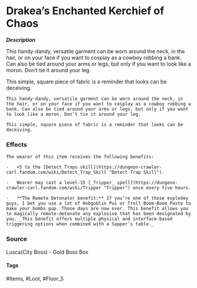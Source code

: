 # Drakea’s Enchanted Kerchief of Chaos

 ***Description***

This handy-dandy, versatile garment can be worn around the neck, in the hair, or on your face if you want to cosplay as a cowboy robbing a bank. Can also be tied around your arms or legs, but only if you want to look like a moron. Don’t tie it around your leg.

This simple, square piece of fabric is a reminder that looks can be deceiving.


```
This handy-dandy, versatile garment can be worn around the neck, in the hair, or on your face if you want to cosplay as a cowboy robbing a bank. Can also be tied around your arms or legs, but only if you want to look like a moron. Don’t tie it around your leg.

This simple, square piece of fabric is a reminder that looks can be deceiving.
```

### Effects
```
The wearer of this item receives the following benefits:

-   +5 to the [Detect Traps skill](https://dungeon-crawler-carl.fandom.com/wiki/Detect_Trap_Skill "Detect Trap Skill").

-   Wearer may cast a level-15 [_Tripper_ spell](https://dungeon-crawler-carl.fandom.com/wiki/Tripper "Tripper") once every five hours.

-   **The Remote Detonator benefit:** If you’re one of those explodey guys, I bet you use a lot of Hobgoblin Pus or Troll Boom-Boom Paste to make your bombs pop. Those days are now over. This benefit allows you to magically remote-detonate any explosive that has been designated by you. _This benefit offers multiple physical and interface-based triggering options when combined with a Sapper’s table._
```

### Source
Lusca(City Boss) - Gold Boss Box


#### Tags
#Items, #Loot, #Floor_5